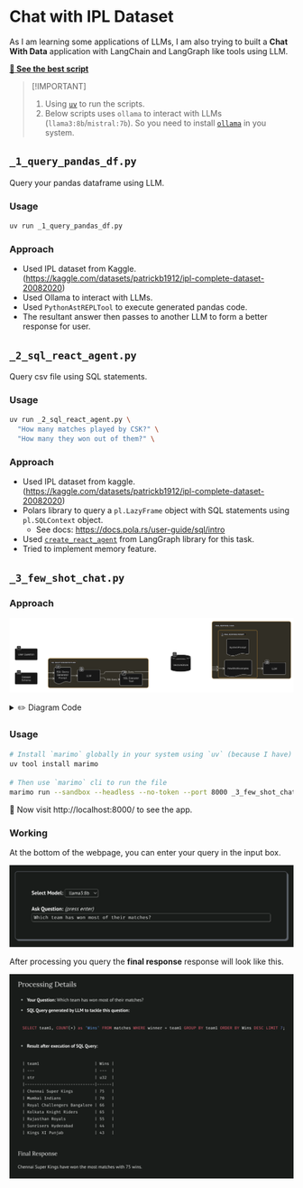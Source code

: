 # Chat with IPL Dataset

As I am learning some applications of LLMs, I am also trying to built a **Chat With Data** application with LangChain
and LangGraph like tools using LLM.

[**👀 See the best script**](#_3_few_shot_chatpy)

> \[!IMPORTANT\]
>
> 1. Using [`uv`](https://github.com/astral-sh/uv) to run the scripts.
> 2. Below scripts uses `ollama` to interact with LLMs (`llama3:8b`/`mistral:7b`). So you need to install
>    [`ollama`](https://github.com/ollama/ollama) in you system.

## `_1_query_pandas_df.py`

Query your pandas dataframe using LLM.

### Usage

```bash
uv run _1_query_pandas_df.py
```

### Approach

- Used IPL dataset from Kaggle. (https://kaggle.com/datasets/patrickb1912/ipl-complete-dataset-20082020)
- Used Ollama to interact with LLMs.
- Used `PythonAstREPLTool` to execute generated pandas code.
- The resultant answer then passes to another LLM to form a better response for user.

## `_2_sql_react_agent.py`

Query csv file using SQL statements.

### Usage

```bash
uv run _2_sql_react_agent.py \
  "How many matches played by CSK?" \
  "How many they won out of them?" \
```

### Approach

- Used IPL dataset from kaggle. (https://kaggle.com/datasets/patrickb1912/ipl-complete-dataset-20082020)
- Polars library to query a `pl.LazyFrame` object with SQL statements using `pl.SQLContext` object.
  - See docs: https://docs.pola.rs/user-guide/sql/intro
- Used [`create_react_agent`](https://langchain-ai.github.io/langgraph/reference/prebuilt/) from LangGraph library for
  this task.
- Tried to implement memory feature.

## `_3_few_shot_chat.py`

### Approach

![_3_diagram.png](./assets/_3_diagram.png)

<details>
<summary>✏️ Diagram Code</summary>

```
direction right
styleMode plain
typeface clean

User Question [icon: question]
Dataset Schema [icon: database]

SQL Query Generator Chain {
  SQL Query Generator Prompt [icon: file-text, shape: document]
  LLM1 [icon: openai, label: LLM]
  SQL Executor Tool [icon: tool]
}

Final Response Chain {
  Final Response Prompt [icon: file-text] {
    SystemPrompt [shape: document]
    FewShotExamples [shape: document]
  }
  LLM2 [icon: openai, label: LLM]
}

VectoreStore [icon: pinecone, shape: cylinder]

User Question, Dataset Schema > SQL Query Generator Prompt
SQL Query Generator Prompt > LLM1
LLM1 > SQL Executor Tool: SQL Query

User Question > VectoreStore
LLM1 > VectoreStore: SQL Query

User Question > Final Response Prompt
VectoreStore > FewShotExamples: 3-5 similar questions
SQL Executor Tool > Final Response Prompt: Resultant Data
Final Response Prompt > LLM2
```

</details>

### Usage

```bash
# Install `marimo` globally in your system using `uv` (because I have)
uv tool install marimo

# Then use `marimo` cli to run the file
marimo run --sandbox --headless --no-token --port 8000 _3_few_shot_chat.py
```

🏃 Now visit http://localhost:8000/ to see the app.

### Working

At the bottom of the webpage, you can enter your query in the input box.

![_3_input_callout.png](assets/_3_input_callout.png)

After processing you query the **final response** response will look like this.

![_3_precessing_details.png](assets/_3_precessing_details.png)
